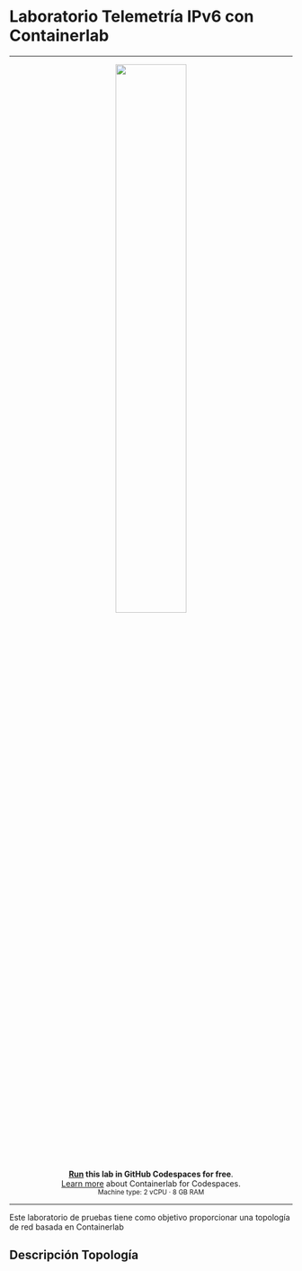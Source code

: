 # Laboratorio Telemetría IPv6 con Containerlab
---
<div align=center markdown>
<a href="https://codespaces.new/ernestosv73/nokia24?quickstart=1">
<img src="https://gitlab.com/rdodin/pics/-/wikis/uploads/d78a6f9f6869b3ac3c286928dd52fa08/run_in_codespaces-v1.svg?sanitize=true" style="width:50%"/></a>

**[Run](https://codespaces.new/ernestosv73/telemetria-ipv6?quickstart=1) this lab in GitHub Codespaces for free**.  
[Learn more](https://containerlab.dev/manual/codespaces) about Containerlab for Codespaces.  
<small>Machine type: 2 vCPU · 8 GB RAM</small>
</div>

---
Este laboratorio de pruebas tiene como objetivo proporcionar una topología de red basada en Containerlab 

## Descripción Topología


